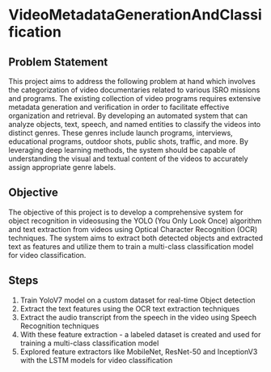 # VideoMetadataGenerationAndClassification


## Problem Statement
This project aims to address the following problem at hand which involves the categorization of video documentaries related to various ISRO missions and programs. The existing collection of video programs requires extensive metadata generation and verification in order to facilitate effective organization and retrieval. By developing an automated system that can analyze objects, text, speech, and named entities to classify the videos into distinct genres. These genres include launch programs, interviews, educational programs, outdoor shots, public shots, traffic, and more. By leveraging deep learning methods, the system should be capable of understanding the visual and textual content of the videos to accurately assign appropriate genre labels.

## Objective
The objective of this project is to develop a comprehensive system for object recognition in videosusing the YOLO (You Only Look Once) algorithm and text extraction from videos using Optical Character Recognition (OCR) techniques. The system aims to extract both detected objects and extracted text as features and utilize them to train a multi-class classification model for video classification.

## Steps
1. Train YoloV7 model on a custom dataset for real-time Object detection
2. Extract the text features using the OCR text extraction techniques
3. Extract the audio transcript from the speech in the video using Speech Recognition techniques
4. With these feature extraction - a labeled dataset is created and used for training a multi-class classification model
5. Explored feature extractors like MobileNet, ResNet-50 and InceptionV3 with the LSTM models for video classification 
